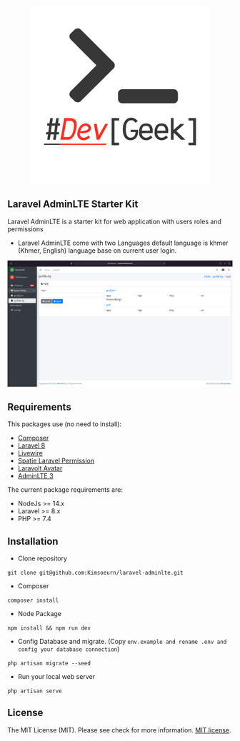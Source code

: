 <p align="center"><a href="https://web.facebook.com/devgeek.dev" target="_blank"><img src="https://github.com/Kimsoeurn/laravel-adminlte/blob/master/public/img/logo_no_bg.png" width="400"></a></p>

## Laravel AdminLTE Starter Kit

Laravel AdminLTE is a starter kit for web application with users roles and permissions
- Laravel AdminLTE come with two Languages default language is khmer (Khmer, English) language base on current user login.

!["Laravel AdminLTE"](https://github.com/Kimsoeurn/laravel-adminlte/blob/master/public/img/screenshot.png "Laravel AdminLTE Presentation")

## Requirements

This packages use (no need to install):
* [Composer](https://getcomposer.org/)
* [Laravel 8](http://laravel.com/)
* [Livewire](https://laravel-livewire.com/)
* [Spatie Laravel Permission](https://github.com/spatie/laravel-permission)
* [Laravolt Avatar](https://github.com/laravolt/avatar)
* [AdminLTE 3](https://github.com/ColorlibHQ/AdminLTE)

The current package requirements are:
- NodeJs >= 14.x
- Laravel >= 8.x
- PHP >= 7.4

## Installation
- Clone repository

``
git clone git@github.com:Kimsoeurn/laravel-adminlte.git
``
- Composer 

``
  composer install
``

- Node Package

``
    npm install && npm run dev
``

- Config Database and migrate. (Copy ``env.example and rename .env and config your database connection``)

``
    php artisan migrate --seed
``
- Run your local web server

``
    php artisan serve
``
## License

The MIT License (MIT). Please see check for more information. [MIT license](https://opensource.org/licenses/MIT).
